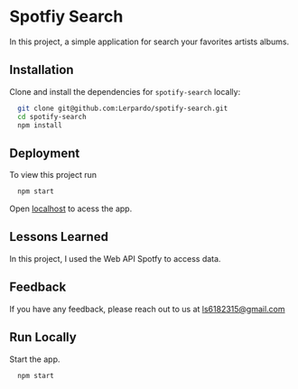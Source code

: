
# Spotfiy Search

In this project, a simple application for search your favorites artists albums.
## Installation

Clone and install the dependencies for `spotify-search` locally:

```bash
  git clone git@github.com:Lerpardo/spotify-search.git
  cd spotify-search
  npm install
```
    
## Deployment

To view this project run

```bash
  npm start
```
Open [localhost](http://localhost:3000) to acess the app.

## Lessons Learned

In this project, I used the Web API Spotfy to access data.

## Feedback

If you have any feedback, please reach out to us at ls6182315@gmail.com


## Run Locally

Start the app.

```bash
  npm start
```


